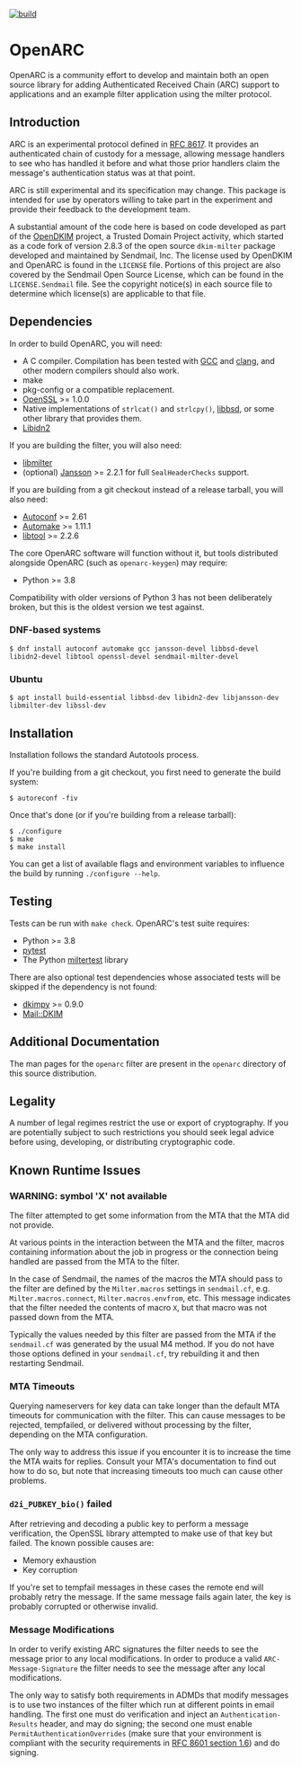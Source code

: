 [![build](https://github.com/flowerysong/OpenARC/actions/workflows/build.yml/badge.svg)](https://github.com/flowerysong/OpenARC/actions/workflows/build.yml)

# OpenARC

OpenARC is a community effort to develop and maintain both an open
source library for adding Authenticated Received Chain (ARC) support
to applications and an example filter application using the milter
protocol.

## Introduction

ARC is an experimental protocol defined in [RFC
8617](https://www.rfc-editor.org/info/rfc8617). It provides an
authenticated chain of custody for a message, allowing message
handlers to see who has handled it before and what those prior
handlers claim the message's authentication status was at that point.

ARC is still experimental and its specification may change. This
package is intended for use by operators willing to take part in the
experiment and provide their feedback to the development team.

A substantial amount of the code here is based on code developed as
part of the [OpenDKIM](http://www.opendkim.org/) project, a Trusted
Domain Project activity, which started as a code fork of version 2.8.3
of the open source `dkim-milter` package developed and maintained
by Sendmail, Inc. The license used by OpenDKIM and OpenARC is found
in the `LICENSE` file. Portions of this project are also covered
by the Sendmail Open Source License, which can be found in the
`LICENSE.Sendmail` file. See the copyright notice(s) in each source
file to determine which license(s) are applicable to that file.

## Dependencies

In order to build OpenARC, you will need:

* A C compiler. Compilation has been tested with [GCC](https://gcc.gnu.org/)
  and [clang](https://clang.llvm.org/), and other modern compilers should also
  work.
* make
* pkg-config or a compatible replacement.
* [OpenSSL](https://openssl.org/) >= 1.0.0
* Native implementations of `strlcat()` and `strlcpy()`,
  [libbsd](https://libbsd.freedesktop.org/), or some other library that
  provides them.
* [Libidn2](https://gitlab.com/libidn/libidn2)

If you are building the filter, you will also need:

* [libmilter](https://sendmail.org/)
* (optional) [Jansson](https://github.com/akheron/jansson) >= 2.2.1 for full
  `SealHeaderChecks` support.

If you are building from a git checkout instead of a release tarball,
you will also need:

* [Autoconf](https://www.gnu.org/software/autoconf/) >= 2.61
* [Automake](https://www.gnu.org/software/automake/) >= 1.11.1
* [libtool](https://www.gnu.org/software/libtool/) >= 2.2.6

The core OpenARC software will function without it, but tools distributed
alongside OpenARC (such as `openarc-keygen`) may require:

* Python >= 3.8

Compatibility with older versions of Python 3 has not been
deliberately broken, but this is the oldest version we test against.

### DNF-based systems

```
$ dnf install autoconf automake gcc jansson-devel libbsd-devel libidn2-devel libtool openssl-devel sendmail-milter-devel
```

### Ubuntu

```
$ apt install build-essential libbsd-dev libidn2-dev libjansson-dev libmilter-dev libssl-dev
```

## Installation

Installation follows the standard Autotools process.

If you're building from a git checkout, you first need to generate the
build system:

```
$ autoreconf -fiv
```

Once that's done (or if you're building from a release tarball):

```
$ ./configure
$ make
$ make install
```

You can get a list of available flags and environment variables to
influence the build by running `./configure --help`.

## Testing

Tests can be run with `make check`. OpenARC's test suite requires:

* Python >= 3.8
* [pytest](https://pytest.org)
* The Python [miltertest](https://pypi.org/project/miltertest/) library

There are also optional test dependencies whose associated tests will be
skipped if the dependency is not found:

* [dkimpy](https://launchpad.net/dkimpy) >= 0.9.0
* [Mail::DKIM](https://metacpan.org/pod/Mail::DKIM)

## Additional Documentation

The man pages for the `openarc` filter are present in the `openarc`
directory of this source distribution.

## Legality

A number of legal regimes restrict the use or export of cryptography.
If you are potentially subject to such restrictions you should seek
legal advice before using, developing, or distributing cryptographic
code.

## Known Runtime Issues

### WARNING: symbol 'X' not available

The filter attempted to get some information from the MTA that the MTA
did not provide.

At various points in the interaction between the MTA and the filter,
macros containing information about the job in progress or the
connection being handled are passed from the MTA to the filter.

In the case of Sendmail, the names of the macros the MTA should
pass to the filter are defined by the `Milter.macros` settings in
`sendmail.cf`, e.g. `Milter.macros.connect`, `Milter.macros.envfrom`,
etc. This message indicates that the filter needed the contents of
macro `X`, but that macro was not passed down from the MTA.

Typically the values needed by this filter are passed from the MTA if
the `sendmail.cf` was generated by the usual M4 method. If you do not
have those options defined in your `sendmail.cf`, try rebuilding it
and then restarting Sendmail.

### MTA Timeouts

Querying nameservers for key data can take longer than the default MTA
timeouts for communication with the filter. This can cause messages to
be rejected, tempfailed, or delivered without processing by the filter,
depending on the MTA configuration.

The only way to address this issue if you encounter it is to increase
the time the MTA waits for replies. Consult your MTA's documentation
to find out how to do so, but note that increasing timeouts too much
can cause other problems.

### `d2i_PUBKEY_bio()` failed

After retrieving and decoding a public key to perform a message
verification, the OpenSSL library attempted to make use of that key
but failed. The known possible causes are:

* Memory exhaustion
* Key corruption

If you're set to tempfail messages in these cases the remote end
will probably retry the message. If the same message fails again
later, the key is probably corrupted or otherwise invalid.

### Message Modifications

In order to verify existing ARC signatures the filter needs to see the
message prior to any local modifications. In order to produce a valid
`ARC-Message-Signature` the filter needs to see the message after any
local modifications.

The only way to satisfy both requirements in ADMDs that
modify messages is to use two instances of the filter which
run at different points in email handling. The first one
must do verification and inject an `Authentication-Results`
header, and may do signing; the second one must enable
`PermitAuthenticationOverrides` (make sure that your environment
is compliant with the security requirements in [RFC 8601 section
1.6](https://datatracker.ietf.org/doc/html/rfc8601#section-1.6)) and
do signing.
